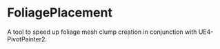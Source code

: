 # FoliagePlacement
A tool to speed up foliage mesh clump creation in conjunction with UE4-PivotPainter2.
